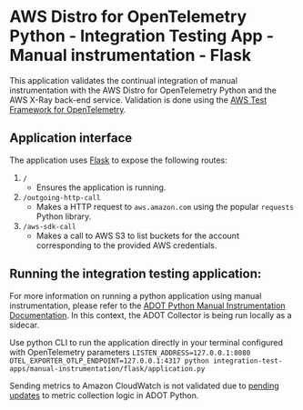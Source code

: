 # AWS Distro for OpenTelemetry Python - Integration Testing App - Manual instrumentation - Flask

This application validates the continual integration of manual instrumentation with the AWS Distro for OpenTelemetry Python and the AWS X-Ray back-end service. Validation is done using the [AWS Test Framework for OpenTelemetry](https://github.com/aws-observability/aws-otel-test-framework).

## Application interface

The application uses [Flask](https://flask.palletsprojects.com/en/1.1.x/) to expose the following routes:
1. `/`
    - Ensures the application is running.
2. `/outgoing-http-call`
    - Makes a HTTP request to `aws.amazon.com` using the popular `requests` Python library.
3. `/aws-sdk-call`
    - Makes a call to AWS S3 to list buckets for the account corresponding to the provided AWS credentials.

## Running the integration testing application:

For more information on running a python application using manual instrumentation, please refer to the [ADOT Python Manual Instrumentation Documentation](https://aws-otel.github.io/docs/getting-started/python-sdk/trace-manual-instr). In this context, the ADOT Collector is being run locally as a sidecar.

Use python CLI to run the application directly in your terminal configured with OpenTelemetry parameters `LISTEN_ADDRESS=127.0.0.1:8080 OTEL_EXPORTER_OTLP_ENDPOINT=127.0.0.1:4317 python integration-test-apps/manual-instrumentation/flask/application.py`

Sending metrics to Amazon CloudWatch is not validated due to [pending updates](https://github.com/open-telemetry/opentelemetry-python/issues/1167) to metric collection logic in ADOT Python.
